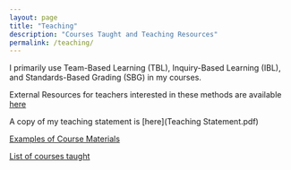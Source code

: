 ```yaml
---
layout: page
title: "Teaching"
description: "Courses Taught and Teaching Resources"
permalink: /teaching/
---
```


I primarily use Team-Based Learning (TBL), Inquiry-Based Learning (IBL), and Standards-Based Grading (SBG) in my courses. 

External Resources for teachers interested in these methods are available [here](External/index.md)

A copy of my teaching statement is [here](Teaching Statement.pdf)

[Examples of Course Materials](Examples/index.md)

[List of courses taught](PreviousCourses/index.md)

